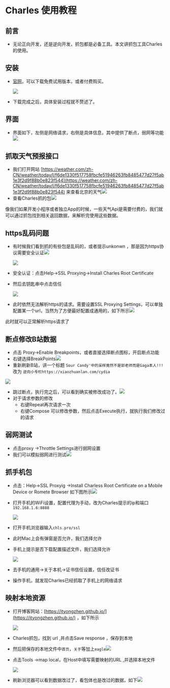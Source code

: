 # Charles 使用教程

## 前言

* 无论正向开发，还是逆向开发，抓包都是必备工具。本文讲抓包工具Charles的使用。

## 安装

* [官网](https://www.charlesproxy.com/)，可以下载免费试用版本，或者付费购买。

  ![](https://p3-juejin.byteimg.com/tos-cn-i-k3u1fbpfcp/e7963f4b9034418bb6de3d90fccee278~tplv-k3u1fbpfcp-zoom-1.image)

* 下载完成之后，具体安装过程就不赘述了。

## 界面

* 界面如下，左侧是网络请求，右侧是具体信息，其中提供了断点，弱网等功能![](https://p3-juejin.byteimg.com/tos-cn-i-k3u1fbpfcp/b77f2e3b3d9146b78a1bbf2a83d6d29d~tplv-k3u1fbpfcp-zoom-1.image)

## 抓取天气预报接口

* 我们打开网站 [https://weather.com/zh-CN/weather/today/l/f6de1330f517758fbcfe51946263fb8485477d27f5ab1e3f2d9f88b0e823f544](https://weather.com/zh-CN/weather/today/l/f6de1330f517758fbcfe51946263fb8485477d27f5ab1e3f2d9f88b0e823f544) 来查看北京的天气![](https://p3-juejin.byteimg.com/tos-cn-i-k3u1fbpfcp/608927e01cbf4425b7d133fe91ae0f28~tplv-k3u1fbpfcp-zoom-1.image)
* 查看Charles抓的包![](https://p3-juejin.byteimg.com/tos-cn-i-k3u1fbpfcp/8c31cf5940ee4283b94975320c4d9d20~tplv-k3u1fbpfcp-zoom-1.image)

像我们如果开发小程序或者独立App的时候，一些天气Api是需要付费的，我们就可以通过抓包找到相关返回数据，来解析完使用这些数据。

## https乱码问题

* 有时候我们看到抓的有些包是乱码的，或者提示unkonwn ，那是因为https协议需要安全认证![](https://p3-juejin.byteimg.com/tos-cn-i-k3u1fbpfcp/d7a4375752c640fb984f42bc86fb551f~tplv-k3u1fbpfcp-zoom-1.image)

  ![](https://p3-juejin.byteimg.com/tos-cn-i-k3u1fbpfcp/a387d09624c54dc2bf3c9de0cbed3eff~tplv-k3u1fbpfcp-zoom-1.image)

* 安全认证：点击Help-&gt;SSL Proxying-&gt;Install Charles Root Certificate
* 然后去钥匙串中点击信任

  ![](https://p3-juejin.byteimg.com/tos-cn-i-k3u1fbpfcp/0af1059fd22843aba6b792c1b64df947~tplv-k3u1fbpfcp-zoom-1.image)

* 此时依然无法解析https的请求。需要设置SSL Proxying Settings，可以单独配置某一个url，当然为了方便最好配置成通用的，如下所示![](https://p3-juejin.byteimg.com/tos-cn-i-k3u1fbpfcp/c434cf62d9af4d81b0f8f7dbba8ae58c~tplv-k3u1fbpfcp-zoom-1.image)

此时就可以正常解析https请求了

## 断点修改B站数据

* 点击 Proxy-&gt;Enable Breakpoints，或者直接选择断点图标，开启断点功能
* 右键选择BreakPoints![](https://p3-juejin.byteimg.com/tos-cn-i-k3u1fbpfcp/a1649bc2844348bf9c351ca256236c3e~tplv-k3u1fbpfcp-zoom-1.image)
* 重新刷新B站，讲一个标题 `Sour Candy'中的采样竟然不是郭老师而是Gaga本人!!!`改为 `逆向小专栏https://xiaozhuanlan.com/cydia`

![](https://p3-juejin.byteimg.com/tos-cn-i-k3u1fbpfcp/e483259f29094d62b1c720a80eeffe7f~tplv-k3u1fbpfcp-zoom-1.image)

* 跳过断点，执行完之后，可以看到确实被修改成功了。![](https://p3-juejin.byteimg.com/tos-cn-i-k3u1fbpfcp/b4845aec19034a34a7eb4a2d6d1822f1~tplv-k3u1fbpfcp-zoom-1.image)
* 对于请求参数的修改
  * 右键Repeat再次请求一次
  * 右键Compose 可以修改参数，然后点击Execute执行，就执行我们修改过的请求

## 弱网测试

* 点击proxy -&gt;Throttle Settings进行弱网设置
* 我们可以模拟弱网进行测试![](https://p3-juejin.byteimg.com/tos-cn-i-k3u1fbpfcp/5ed8de9ec5a4460c867d50a42b9874e0~tplv-k3u1fbpfcp-zoom-1.image)

## 抓手机包

* 点击：Help-&gt;SSL Proxyig -&gt;Install Charless Root Certificate on a Mobile Device or Romete Browser 如下图所示![](https://p3-juejin.byteimg.com/tos-cn-i-k3u1fbpfcp/bb2584cfb34f4697ad9405b0fb5654c6~tplv-k3u1fbpfcp-zoom-1.image)
* 打开手机的WiFi设置，配置代理为手动，改为Charles提示的ip和端口 `192.168.1.6:8888`

  ![](https://p3-juejin.byteimg.com/tos-cn-i-k3u1fbpfcp/4f5fa977116046aa8986f4c1857ea226~tplv-k3u1fbpfcp-zoom-1.image)

* 打开手机浏览器输入`chls.pro/ssl`
* 此时Mac上会有弹窗是否允许，我们选择允许
* 手机上提示是否下载配置描述文件，我们选择允许

  ![](https://p3-juejin.byteimg.com/tos-cn-i-k3u1fbpfcp/a35730339a4c4d0eade871c39a526539~tplv-k3u1fbpfcp-zoom-1.image)

* 去手机的通用-&gt;关于本机-&gt;证书信任设置，信任改证书
* 操作手机，就发现Charles已经抓取了手机上的网络请求

## 映射本地资源

* 打开博客网站：[https://ityongzhen.github.io/](https://ityongzhen.github.io/) ，如下所示

  ![](https://p3-juejin.byteimg.com/tos-cn-i-k3u1fbpfcp/0b6fa8d50db24eb8bb37277cf5d7c54d~tplv-k3u1fbpfcp-zoom-1.image)

* Charles抓包，找到 url ,并点击Save response ，保存到本地
* 然后把保存的本地文件中`首页`，`关于`等加上`eagle`![](https://p3-juejin.byteimg.com/tos-cn-i-k3u1fbpfcp/6d90ba7a5bb546ae875e51ae2b746ee2~tplv-k3u1fbpfcp-zoom-1.image)
* 点击Tools -&gt;map local，在Host中填写需要映射的URL ,并选择本地文件

  ![](https://p3-juejin.byteimg.com/tos-cn-i-k3u1fbpfcp/1120820ab21944d393a85284dc03be25~tplv-k3u1fbpfcp-zoom-1.image)

* 刷新浏览器可以看到数据改过了，看包体也是改过的数据，如下![](https://p3-juejin.byteimg.com/tos-cn-i-k3u1fbpfcp/c0f385f2bd9e4e4c870ddb092be787ec~tplv-k3u1fbpfcp-zoom-1.image)

